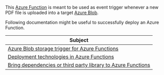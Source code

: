 This [Azure Function](https://learn.microsoft.com/en-us/azure/azure-functions/functions-overview) is meant to be used as event trigger whenever a new PDF file is uploaded into a target [Azure Blob](https://learn.microsoft.com/en-us/azure/storage/blobs/storage-blobs-introduction).

Following documentation might be useful to successfully deploy an Azure Function.

| Subject |
| --- |
| [Azure Blob storage trigger for Azure Functions](https://learn.microsoft.com/en-us/azure/azure-functions/functions-bindings-storage-blob-trigger) |
| [Deployment technologies in Azure Functions](https://learn.microsoft.com/en-us/azure/azure-functions/functions-deployment-technologies?tabs=linux) |
| [Bring dependencies or third party library to Azure Functions](https://learn.microsoft.com/en-us/azure/azure-functions/bring-dependency-to-functions?pivots=programming-language-python) |



